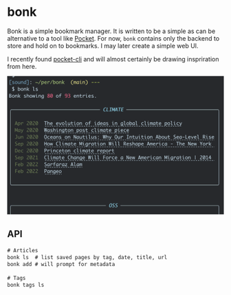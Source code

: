 # bonk
Bonk is a simple bookmark manager. It is written to be a simple as can be
alternative to a tool like [Pocket](https://getpocket.com/). For now, `bonk`
contains only the backend to store and hold on to bookmarks. I may later create
a simple web UI.

I recently found [pocket-cli](https://github.com/rakanalh/pocket-cli) and will almost certainly be drawing inspriration from here.

![](bonk_cli_img.png)

## API
```
# Articles
bonk ls  # list saved pages by tag, date, title, url
bonk add # will prompt for metadata

# Tags
bonk tags ls
```
